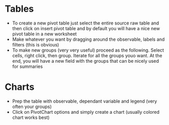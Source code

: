 # Tables #

-  To create a new pivot table just select the entire source raw table and then click on insert pivot table and by default you will have a nice new pivot table in a new worksheet
-  Make whatever you want by dragging around the observable, labels and filters (this is obvious)
-  To make new groups (very very useful) proceed as the following. Select cells, right click, then group. Iterate for all the groups youo want. At the end, you will have a new field with the groups that can be nicely used for summaries

# Charts #

-  Prep the table with observable, dependant variable and legend (very often your groups) 
-  Click on PivotChart options and simply create a chart (usually colored chart works best)
